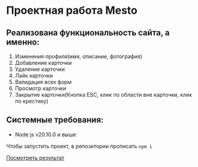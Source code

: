 # Проектная работа Mesto

## Реализована функциональность сайта, а именно:
1. Изменения профиля(имя, описание, фотография)
2. Добавление карточки 
3. Удаление карточки
4. Лайк карточки
5. Валидация всех форм
6. Просмотр карточки
7. Закрытие карточки(Кнопка ESC, клик по области вне карточки, клик по крестику)

## Системные требования:
* Node js v20.10.0 и выше

Чтобы запустить проект, в репозитории прописать ```npm i```

[Посмотреть результат](https://complaint0.github.io/mesto-project-ff/)


